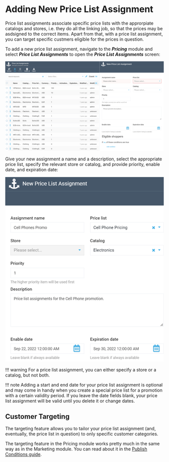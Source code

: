 # Adding New Price List Assignment

Price list assignments associate specific price lists with the approrpiate catalogs and stores, i.e. they do all the linking job, so that the prices may be asdsigned to the correct items. Apart from that, with a price list assignment, you can target specific custmers eligible for the prices in question.

To add a new price list assignment, navigate to the ***Pricing*** module and select ***Price List Assignments*** to open the ***Price List Assignments*** screen:

![New price list assignment screen](media/adding-price-list-assignment/new-price-list-assignment.png)

Give your new assignment a name and a description, select the appropriate price list, specify the relevant store or catalog, and provide priority, enable date, and expiration date:

![New price list assignment screen](media/adding-price-list-assignment/new-price-list-assignment-filled.png)

!!! warning
	For a price list assignment, you can either specify a store or a catalog, but not both.

!!! note
	Adding a start and end date for your price list assignment is optional and may come in handy when you create a special price list for a promotion with a certain validity period. If you leave the date fields blank, your price list assignment will be valid until you delete it or change dates.
	
## Customer Targeting

The targeting feature allows you to tailor your price list assignment (and, eventually, the price list in question) to only specific customer categories.

The targeting feature in the Pricing module works pretty much in the same way as in the Marketing module. You can read about it in the [Publish Conditions guide](../marketing/publish-conditions.md).



